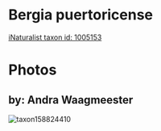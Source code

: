 
Bergia puertoricense
====================
  
[iNaturalist taxon id: 1005153](https://www.inaturalist.org/taxa/1005153)
# Photos

## by: Andra Waagmeester
  
![taxon158824410](https://inaturalist-open-data.s3.amazonaws.com/photos/170194865/medium.jpeg)